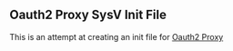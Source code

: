 Oauth2 Proxy SysV Init File
---

This is an attempt at creating an init file for [Oauth2
Proxy](https://github.com/bitly/oauth2_proxy)

